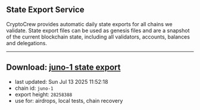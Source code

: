 ## State Export Service
CryptoCrew provides automatic daily state exports for all chains we validate. State export files can be used as genesis files and are a snapshot of the current blockchain state, including all validators, accounts, balances and delegations.

---
**Download: [juno-1 state export](https://dl-eu2.ccvalidators.com/SERVICE/juno/juno-1_export_28258388.json)**
---

- last updated: Sun Jul 13 2025 11:52:18
- chain id: `juno-1`
- export height: `28258388`
- use for: airdrops, local tests, chain recovery
